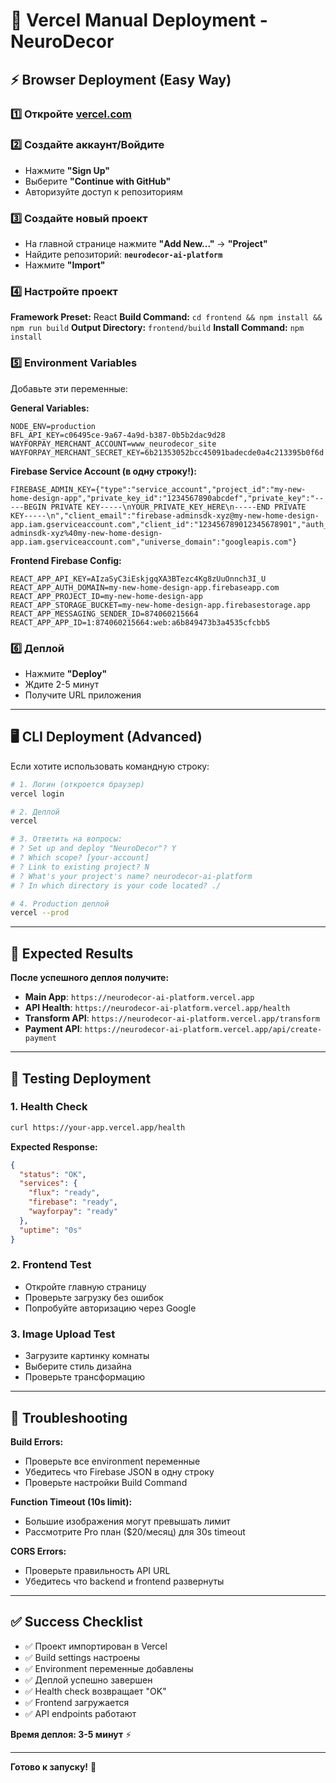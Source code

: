 # 🚀 Vercel Manual Deployment - NeuroDecor

## ⚡ Browser Deployment (Easy Way)

### **1️⃣ Откройте [vercel.com](https://vercel.com)**

### **2️⃣ Создайте аккаунт/Войдите**
- Нажмите **"Sign Up"** 
- Выберите **"Continue with GitHub"**
- Авторизуйте доступ к репозиториям

### **3️⃣ Создайте новый проект**
- На главной странице нажмите **"Add New..."** → **"Project"**
- Найдите репозиторий: **`neurodecor-ai-platform`** 
- Нажмите **"Import"**

### **4️⃣ Настройте проект**

**Framework Preset:** React
**Build Command:** `cd frontend && npm install && npm run build`
**Output Directory:** `frontend/build`
**Install Command:** `npm install`

### **5️⃣ Environment Variables**
Добавьте эти переменные:

**General Variables:**
```env
NODE_ENV=production
BFL_API_KEY=c06495ce-9a67-4a9d-b387-0b5b2dac9d28
WAYFORPAY_MERCHANT_ACCOUNT=www_neurodecor_site
WAYFORPAY_MERCHANT_SECRET_KEY=6b21353052bcc45091badecde0a4c213395b0f6d
```

**Firebase Service Account (в одну строку!):**
```env
FIREBASE_ADMIN_KEY={"type":"service_account","project_id":"my-new-home-design-app","private_key_id":"1234567890abcdef","private_key":"-----BEGIN PRIVATE KEY-----\nYOUR_PRIVATE_KEY_HERE\n-----END PRIVATE KEY-----\n","client_email":"firebase-adminsdk-xyz@my-new-home-design-app.iam.gserviceaccount.com","client_id":"123456789012345678901","auth_uri":"https://accounts.google.com/o/oauth2/auth","token_uri":"https://oauth2.googleapis.com/token","auth_provider_x509_cert_url":"https://www.googleapis.com/oauth2/v1/certs","client_x509_cert_url":"https://www.googleapis.com/robot/v1/metadata/x509/firebase-adminsdk-xyz%40my-new-home-design-app.iam.gserviceaccount.com","universe_domain":"googleapis.com"}
```

**Frontend Firebase Config:**
```env
REACT_APP_API_KEY=AIzaSyC3iEskjgqXA3BTezc4Kg8zUuOnnch3I_U
REACT_APP_AUTH_DOMAIN=my-new-home-design-app.firebaseapp.com
REACT_APP_PROJECT_ID=my-new-home-design-app
REACT_APP_STORAGE_BUCKET=my-new-home-design-app.firebasestorage.app
REACT_APP_MESSAGING_SENDER_ID=874060215664
REACT_APP_APP_ID=1:874060215664:web:a6b849473b3a4535cfcbb5
```

### **6️⃣ Деплой**
- Нажмите **"Deploy"**
- Ждите 2-5 минут
- Получите URL приложения

---

## 🖥️ CLI Deployment (Advanced)

Если хотите использовать командную строку:

```bash
# 1. Логин (откроется браузер)
vercel login

# 2. Деплой
vercel

# 3. Ответить на вопросы:
# ? Set up and deploy "NeuroDecor"? Y  
# ? Which scope? [your-account]
# ? Link to existing project? N
# ? What's your project's name? neurodecor-ai-platform
# ? In which directory is your code located? ./

# 4. Production деплой
vercel --prod
```

---

## 📱 Expected Results

**После успешного деплоя получите:**

- **Main App**: `https://neurodecor-ai-platform.vercel.app` 
- **API Health**: `https://neurodecor-ai-platform.vercel.app/health`
- **Transform API**: `https://neurodecor-ai-platform.vercel.app/transform`
- **Payment API**: `https://neurodecor-ai-platform.vercel.app/api/create-payment`

---

## 🧪 Testing Deployment

### **1. Health Check**
```bash
curl https://your-app.vercel.app/health
```

**Expected Response:**
```json
{
  "status": "OK",
  "services": {
    "flux": "ready",
    "firebase": "ready",
    "wayforpay": "ready"
  },
  "uptime": "0s"
}
```

### **2. Frontend Test**
- Откройте главную страницу
- Проверьте загрузку без ошибок
- Попробуйте авторизацию через Google

### **3. Image Upload Test**
- Загрузите картинку комнаты
- Выберите стиль дизайна
- Проверьте трансформацию

---

## 🔧 Troubleshooting

**Build Errors:**
- Проверьте все environment переменные
- Убедитесь что Firebase JSON в одну строку
- Проверьте настройки Build Command

**Function Timeout (10s limit):**
- Большие изображения могут превышать лимит
- Рассмотрите Pro план ($20/месяц) для 30s timeout

**CORS Errors:**
- Проверьте правильность API URL
- Убедитесь что backend и frontend развернуты

---

## ✅ Success Checklist

- ✅ Проект импортирован в Vercel
- ✅ Build settings настроены
- ✅ Environment переменные добавлены
- ✅ Деплой успешно завершен
- ✅ Health check возвращает "OK"
- ✅ Frontend загружается
- ✅ API endpoints работают

**Время деплоя: 3-5 минут** ⚡

---

**Готово к запуску!** 🎉